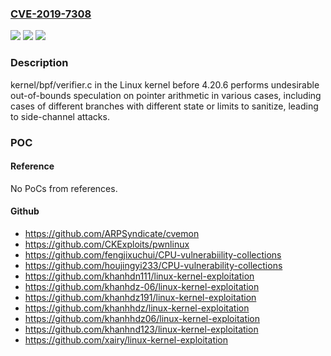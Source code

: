 ### [CVE-2019-7308](https://cve.mitre.org/cgi-bin/cvename.cgi?name=CVE-2019-7308)
![](https://img.shields.io/static/v1?label=Product&message=n%2Fa&color=blue)
![](https://img.shields.io/static/v1?label=Version&message=n%2Fa&color=blue)
![](https://img.shields.io/static/v1?label=Vulnerability&message=n%2Fa&color=brighgreen)

### Description

kernel/bpf/verifier.c in the Linux kernel before 4.20.6 performs undesirable out-of-bounds speculation on pointer arithmetic in various cases, including cases of different branches with different state or limits to sanitize, leading to side-channel attacks.

### POC

#### Reference
No PoCs from references.

#### Github
- https://github.com/ARPSyndicate/cvemon
- https://github.com/CKExploits/pwnlinux
- https://github.com/fengjixuchui/CPU-vulnerabiility-collections
- https://github.com/houjingyi233/CPU-vulnerability-collections
- https://github.com/khanhdn111/linux-kernel-exploitation
- https://github.com/khanhdz-06/linux-kernel-exploitation
- https://github.com/khanhdz191/linux-kernel-exploitation
- https://github.com/khanhhdz/linux-kernel-exploitation
- https://github.com/khanhhdz06/linux-kernel-exploitation
- https://github.com/khanhnd123/linux-kernel-exploitation
- https://github.com/xairy/linux-kernel-exploitation

